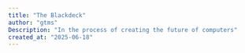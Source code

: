 ```yaml
---
title: "The Blackdeck"
author: "gtms"
Description: "In the process of creating the future of computers"
created_at: "2025-06-18"
--- 
```

